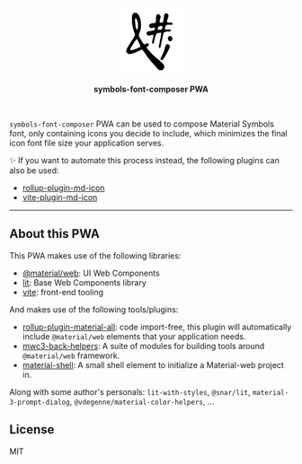<div align="center">
<img src="https://raw.githubusercontent.com/vdegenne/symbols-font-composer/main/public/logo.svg" width=120>  
  
<b>symbols-font-composer PWA</b>
</div><br>

`symbols-font-composer` PWA can be used to compose Material Symbols font, only containing icons you decide to include, which minimizes the final icon font file size your application serves.

✨ If you want to automate this process instead, the following plugins can also be used:

- [rollup-plugin-md-icon](https://github.com/vdegenne/rollup-plugin-md-icon)
- [vite-plugin-md-icon](https://github.com/vdegenne/vite-plugin-md-icon)

---

## About this PWA

This PWA makes use of the following libraries:

- [@material/web](https://github.com/material-components/material-web): UI Web Components
- [lit](https://github.com/lit/lit): Base Web Components library
- [vite](https://github.com/vitejs/vite): front-end tooling

And makes use of the following tools/plugins:

- [rollup-plugin-material-all](https://www.npmjs.com/package/rollup-plugin-material-all): code import-free, this plugin will automatically include `@material/web` elements that your application needs.
- [mwc3-back-helpers](https://github.com/vdegenne/mwc3-back-helpers): A suite of modules for building tools around `@material/web` framework.
- [material-shell](https://www.npmjs.com/package/material-shell): A small shell element to initialize a Material-web project in.

Along with some author's personals: `lit-with-styles`, `@snar/lit`, `material-3-prompt-dialog`, `@vdegenne/material-color-helpers`, ...

## License

MIT

